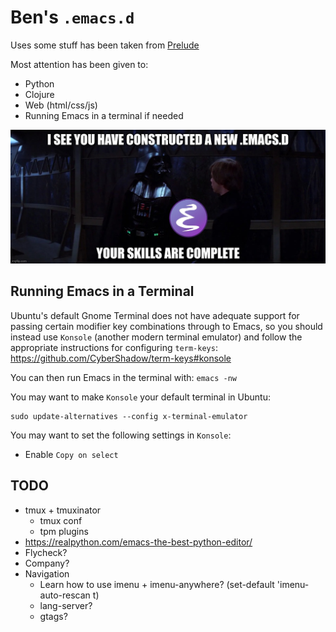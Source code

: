 # Ben's `.emacs.d`

Uses some stuff has been taken from [Prelude](https://github.com/bbatsov/prelude)

Most attention has been given to:

* Python
* Clojure
* Web (html/css/js)
* Running Emacs in a terminal if needed

![(Darth Vader) I see you constructed a new .emacs.d. Your skills are complete.](new-emacsd.jpg)


## Running Emacs in a Terminal

Ubuntu's default Gnome Terminal does not have adequate support for
passing certain modifier key combinations through to Emacs, so you
should instead use `Konsole` (another modern terminal emulator) and
follow the appropriate instructions for configuring `term-keys`:
https://github.com/CyberShadow/term-keys#konsole

You can then run Emacs in the terminal with: `emacs -nw`

You may want to make `Konsole` your default terminal in Ubuntu:

```
sudo update-alternatives --config x-terminal-emulator
```

You may want to set the following settings in `Konsole`:

* Enable `Copy on select`

## TODO

* tmux + tmuxinator
  * tmux conf
  * tpm plugins
* https://realpython.com/emacs-the-best-python-editor/
* Flycheck?
* Company?
* Navigation
  * Learn how to use imenu + imenu-anywhere? (set-default 'imenu-auto-rescan t)
  * lang-server?
  * gtags?
